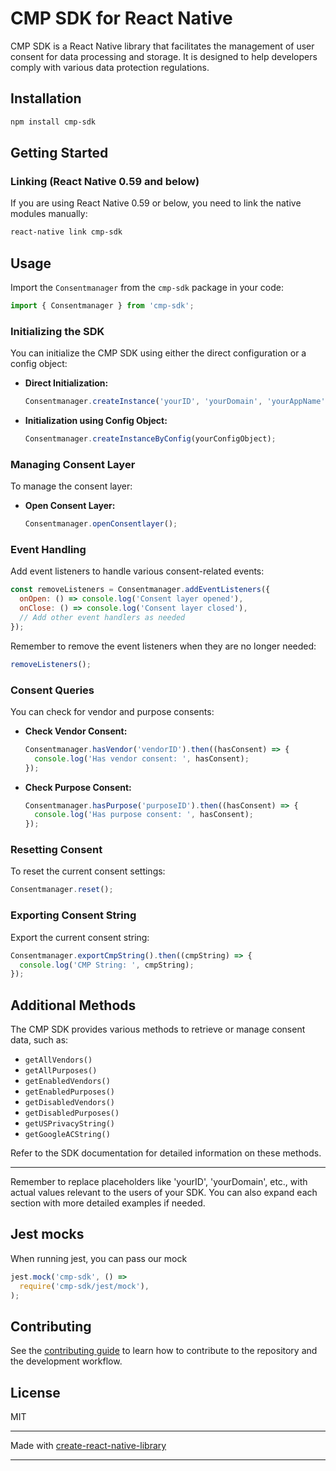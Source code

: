 # CMP SDK for React Native

CMP SDK is a React Native library that facilitates the management of user consent for data processing and storage. It is designed to help developers comply with various data protection regulations.

## Installation

```sh
npm install cmp-sdk
```

## Getting Started

### Linking (React Native 0.59 and below)

If you are using React Native 0.59 or below, you need to link the native modules manually:

```bash
react-native link cmp-sdk
```

## Usage

Import the `Consentmanager` from the `cmp-sdk` package in your code:

```jsx
import { Consentmanager } from 'cmp-sdk';
```

### Initializing the SDK

You can initialize the CMP SDK using either the direct configuration or a config object:

- **Direct Initialization:**
  ```jsx
  Consentmanager.createInstance('yourID', 'yourDomain', 'yourAppName', 'yourLanguage');
  ```

- **Initialization using Config Object:**
  ```jsx
  Consentmanager.createInstanceByConfig(yourConfigObject);
  ```

### Managing Consent Layer

To manage the consent layer:

- **Open Consent Layer:**
  ```jsx
  Consentmanager.openConsentlayer();
  ```

### Event Handling

Add event listeners to handle various consent-related events:

```jsx
const removeListeners = Consentmanager.addEventListeners({
  onOpen: () => console.log('Consent layer opened'),
  onClose: () => console.log('Consent layer closed'),
  // Add other event handlers as needed
});
```

Remember to remove the event listeners when they are no longer needed:

```jsx
removeListeners();
```

### Consent Queries

You can check for vendor and purpose consents:

- **Check Vendor Consent:**
  ```jsx
  Consentmanager.hasVendor('vendorID').then((hasConsent) => {
    console.log('Has vendor consent: ', hasConsent);
  });
  ```

- **Check Purpose Consent:**
  ```jsx
  Consentmanager.hasPurpose('purposeID').then((hasConsent) => {
    console.log('Has purpose consent: ', hasConsent);
  });
  ```

### Resetting Consent

To reset the current consent settings:

```jsx
Consentmanager.reset();
```

### Exporting Consent String

Export the current consent string:

```jsx
Consentmanager.exportCmpString().then((cmpString) => {
  console.log('CMP String: ', cmpString);
});
```

## Additional Methods

The CMP SDK provides various methods to retrieve or manage consent data, such as:

- `getAllVendors()`
- `getAllPurposes()`
- `getEnabledVendors()`
- `getEnabledPurposes()`
- `getDisabledVendors()`
- `getDisabledPurposes()`
- `getUSPrivacyString()`
- `getGoogleACString()`

Refer to the SDK documentation for detailed information on these methods.

---

Remember to replace placeholders like 'yourID', 'yourDomain', etc., with actual values relevant to the users of your SDK. You can also expand each section with more detailed examples if needed.

## Jest mocks
When running jest, you can pass our mock
```js
jest.mock('cmp-sdk', () =>
  require('cmp-sdk/jest/mock'),
);
```

## Contributing

See the [contributing guide](CONTRIBUTING.md) to learn how to contribute to the repository and the development workflow.

## License

MIT

---

Made with [create-react-native-library](https://github.com/callstack/react-native-builder-bob)

---